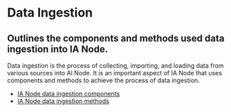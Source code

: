 # Data Ingestion
## Outlines the components and methods used data ingestion into IA Node.

Data ingestion is the process of collecting, importing, and loading data from various sources into AI Node. It is an important aspect of IA Node that uses components and methods to achieve the process of data ingestion. 
- [IA Node data ingestion components](../data-ingestion-components.md) 
- [IA Node data ingestion methods](../data-ingestion-methods.md) 
